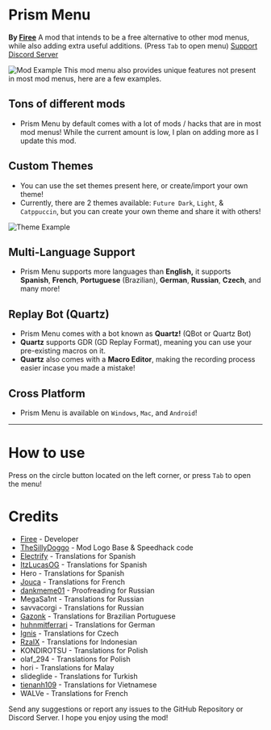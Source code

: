 # Prism Menu
**By [Firee](user:6253758)**
A mod that intends to be a free alternative to other mod menus, while also adding extra useful additions. (Press `Tab` to open menu)
[Support Discord Server](https://discord.gg/pnD8cnwdhZ)

![Mod Example](firee.PrismMenu/Screenshot1.png)
This mod menu also provides unique features not present in most mod menus, here are a few examples.
## Tons of different mods
* Prism Menu by default comes with a lot of mods / hacks that are in most mod menus! While the current amount is low, I plan on adding more as I update this mod.
## Custom Themes
* You can use the set themes present here, or create/import your own theme!
* Currently, there are 2 themes available: `Future Dark`, `Light`, & `Catppuccin`, but you can create your own theme and share it with others!

![Theme Example](firee.PrismMenu/Screenshot2.png)
## Multi-Language Support
* Prism Menu supports more languages than **English,** it supports **Spanish**, **French**, **Portuguese** (Brazilian), **German**, **Russian**, **Czech**, and many more!
## Replay Bot (Quartz)
* Prism Menu comes with a bot known as **Quartz!** (QBot or Quartz Bot)
* **Quartz** supports GDR (GD Replay Format), meaning you can use your pre-existing macros on it.
* **Quartz** also comes with a **Macro Editor**, making the recording process easier incase you made a mistake!
## Cross Platform
* Prism Menu is available on `Windows`, `Mac`, and `Android`!
---
# How to use 
Press on the circle button located on the left corner, or press `Tab` to open the menu!

# Credits
* [Firee](https://youtube.com/@gdfiree) - Developer
* [TheSillyDoggo](https://github.com/TheSillyDoggo) - Mod Logo Base & Speedhack code
* [Electrify](https://www.youtube.com/channel/UCxYliOd2aV6iZuc5wuG9QxA) - Translations for Spanish
* [ItzLucasOG](https://twitter.com/ItzLucasOG) - Translations for Spanish
* Hero - Translations for Spanish
* [Jouca](https://twitter.com/JoucaJouca) - Translations for French
* [dankmeme01](https://github.com/dankmeme01) - Proofreading for Russian
* MegaSa1nt - Translations for Russian
* savvacorgi - Translations for Russian
* [Gazonk](https://www.youtube.com/channel/UCgp5Tql2b6Y1Xcni82pPxmA) - Translations for Brazilian Portuguese
* [huhnmitferrari](https://discordapp.com/users/1043189307302752256) - Translations for German
* [Ignis](https://twitter.com/IgnisPeaks0) - Translations for Czech
* [RzaIX](https://twitter.com/RzaIX_) - Translations for Indonesian
* KONDIROTSU - Translations for Polish
* olaf_294 - Translations for Polish
* hori - Translations for Malay
* slideglide - Translations for Turkish
* [tienanh109](https://youtube.com/@tienanh_90) - Translations for Vietnamese
* WALVe - Translations for French

Send any suggestions or report any issues to the GitHub Repository or Discord Server. I hope you enjoy using the mod!
